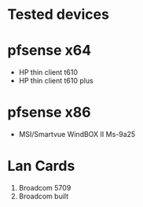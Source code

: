 # Tested devices

# pfsense x64
- HP thin client t610
- HP thin client t610 plus

# pfsense x86
- MSI/Smartvue WindBOX II Ms-9a25 

# Lan Cards 
1. Broadcom 5709 
2. Broadcom built
